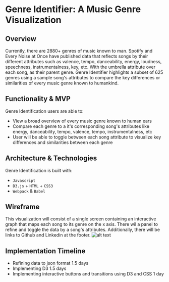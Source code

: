 # Genre Identifier: A Music Genre Visualization

## Overview
Currently, there are 2880+ genres of music known to man. Spotify and Every Noise at Once have published data that reflects songs by their different attributes such as valence, tempo, danceability, energy, loudness, speechness, instrumentalness, key, etc. With the umbrella attribute over each song, as their parent genre. Genre Identifier highlights a subset of 625 genres using a sample song's attributes to compare the key differences or similarities of every music genre known to humankind.

## Functionality & MVP
Genre Identification users are able to:
* View a broad overview of every music genre known to human ears
* Compare each genre to a it's corresponding song's attributes like energy, danceability, tempo, valence, tempo, instrumentalness, etc
* User will be able to toggle between each song attribute to visualize key differences and similarities between each genre

## Architecture & Technologies
Genre Identification is built with:
* `Javascript`
* `D3.js` + `HTML` + `CSS3`
* `Webpack` & `Babel`


## Wireframe
This visualization will consist of a single screen containing an interactive graph that maps each song to its genre on the x axis. There wil a panel to refine and toggle the data by a song's attributes. Additionally, there will be links to Github and Linkedin at the footer. 
![alt text](https://github.com/chunisama/Identifying_music_genres/blob/gh-pages/assets/images/Wireframe.jpg)


## Implementation Timeline
* Refining data to json format 1.5 days
* Implementing D3 1.5 days
* Implementing interactive buttons and transitions using D3 and CSS 1 day


